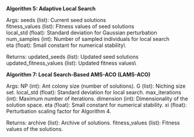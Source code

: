 **Algorithm 5:  Adaptive Local Search**

Args:
        seeds (list): Current seed solutions\
        fitness_values (list): Fitness values of seed solutions\
        local_std (float): Standard deviation for Gaussian perturbation\
        num_samples (int): Number of sampled individuals for local search\
        eta (float): Small constant for numerical stability\

Returns:
        updated_seeds (list): Updated seed solutions\
        updated_fitness_values (list): Updated fitness values\

**Algorithm 7: Local Search-Based AMS-ACO (LAMS-ACO)**

Args:
        NP (int): Ant colony size (number of solutions).
        G (list): Niching size set.
        local_std (float): Standard deviation for local search.
        max_iterations (int): Maximum number of iterations.
        dimension (int): Dimensionality of the solution space.
        eta (float): Small constant for numerical stability.
        xi (float): Perturbation scaling factor for Algorithm 4.

Returns:
        archive (list): Archive of solutions.
        fitness_values (list): Fitness values of the solutions.
